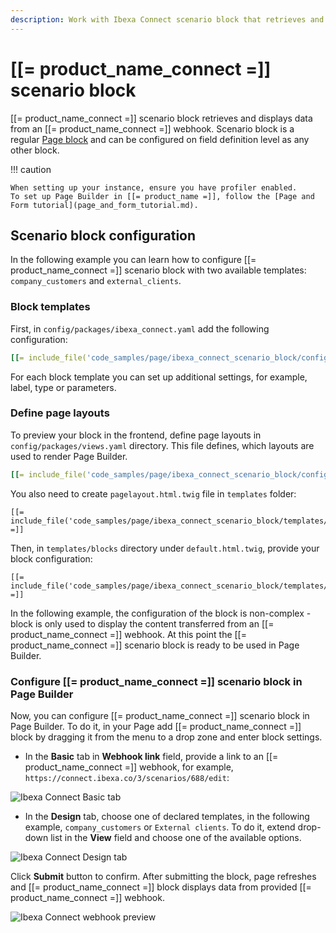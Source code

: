 ```yaml
---
description: Work with Ibexa Connect scenario block that retrieves and displays data from an Ibexa Connect webhook.
---
```


# [[= product_name_connect =]] scenario block

[[= product_name_connect =]] scenario block retrieves and displays data from an [[= product_name_connect =]] webhook.
Scenario block is a regular [Page block](page_blocks.md) and can be configured on field definition level as any other block.

!!! caution

    When setting up your instance, ensure you have profiler enabled.
    To set up Page Builder in [[= product_name =]], follow the [Page and Form tutorial](page_and_form_tutorial.md).

## Scenario block configuration

In the following example you can learn how to configure [[= product_name_connect =]] scenario block with two available templates: `company_customers` and `external_clients`.

### Block templates

First, in `config/packages/ibexa_connect.yaml` add the following configuration:

``` yaml
[[= include_file('code_samples/page/ibexa_connect_scenario_block/config/packages/ibexa_connect.yaml') =]]
```

For each block template you can set up additional settings, for example, label, type or parameters.

### Define page layouts

To preview your block in the frontend, define page layouts in `config/packages/views.yaml` directory. This file defines, which layouts are used to render Page Builder.

```yaml
[[= include_file('code_samples/page/ibexa_connect_scenario_block/config/packages/views.yaml') =]]
```

You also need to create `pagelayout.html.twig` file in `templates` folder:

```html+twig
[[= include_file('code_samples/page/ibexa_connect_scenario_block/templates/pagelayout.html.twig') =]]
```

Then, in `templates/blocks` directory under `default.html.twig`, provide your block configuration:

```html+twig
[[= include_file('code_samples/page/ibexa_connect_scenario_block/templates/blocks/default.html.twig') =]]
```

In the following example, the configuration of the block is non-complex - block is only used to display the content transferred from an [[= product_name_connect =]] webhook.
At this point the [[= product_name_connect =]] scenario block is ready to be used in Page Builder.

### Configure [[= product_name_connect =]] scenario block in Page Builder

Now, you can configure [[= product_name_connect =]] scenario block in Page Builder.
To do it, in your Page add [[= product_name_connect =]] block by dragging it from the menu to a drop zone and enter block settings.

- In the **Basic** tab in **Webhook link** field, provide a link to an [[= product_name_connect =]] webhook, for example, `https://connect.ibexa.co/3/scenarios/688/edit`:

![Ibexa Connect Basic tab](ibexa_connect_basic_tab.png)

- In the **Design** tab, choose one of declared templates, in the following example, `company_customers` or `External clients`.
To do it, extend drop-down list in the **View** field and choose one of the available options.

![Ibexa Connect Design tab](ibexa_connect_design_tab.png)

Click **Submit** button to confirm.
After submitting the block, page refreshes and [[= product_name_connect =]] block displays data from provided [[= product_name_connect =]] webhook.

![Ibexa Connect webhook preview](ibexa_connect_webhook_preview.png)